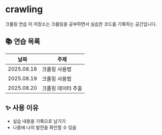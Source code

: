 # crawling
크롤링 연습
이 저장소는 크롤링을 공부하면서 실습한 코드를 기록하는 공간입니다.

## 📚 연습 목록

| 날짜 | 주제 |
|------|------|
| 2025.08.18 |크롤링 사용법|
| 2025.08.19 |크롤링 사용법|
| 2025.08.20 |크롤링 데이터 추출|

## ✨ 사용 이유

- 실습 내용을 기록으로 남기기
- 나중에 나의 발전을 확인할 수 있음
